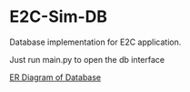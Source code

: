 # E2C-Sim-DB
Database implementation for E2C application.

Just run main.py to open the db interface

[ER Diagram of Database](https://github.com/ConnorRawls/E2C-Sim-DB/files/9998303/E2C_ER.pdf)
